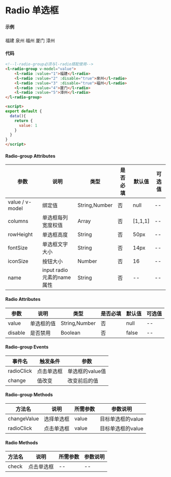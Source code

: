 # Radio 单选框

### 

#### 示例
###
<l-radio-group v-model="value">
<l-radio :value="1">福建</l-radio>
<l-radio :value="2" :disable="true">泉州</l-radio>
<l-radio :value="3" :disable="true">福州</l-radio>
<l-radio :value="4">厦门</l-radio>
<l-radio :value="5">漳州</l-radio>
</l-radio-group>

<script>
export default {
  data(){
    return {
      value: 1
    }
  }
}
</script>

#### 代码
```html
<!--l-radio-group必须与l-radio搭配使用-->
<l-radio-group v-model="value">
    <l-radio :value="1">福建</l-radio>
    <l-radio :value="2" :disable="true">泉州</l-radio>
    <l-radio :value="3" :disable="true">福州</l-radio>
    <l-radio :value="4">厦门</l-radio>
    <l-radio :value="5">漳州</l-radio>
</l-radio-group>

<script>
export default {
  data(){
    return {
      value: 1
    }
  }
}
</script>
```

#### Radio-group Attributes
| 参数 | 说明 | 类型 | 是否必填 | 默认值 | 可选值 |
| ---  | --- | ---  | ---      | ---   | ---   |
| value / v-model | 绑定值 | String,Number | 否 | null | -- |
| columns | 单选框每列宽度权值 | Array | 否 | [1,1,1] | -- |
| rowHeight | 单选框高度 | String | 否 | 50px | -- |
| fontSize | 单选框文字大小 | String | 否 | 14px | -- |
| iconSize | 按钮大小 | Number | 否 | 16 | -- |
| name | input radio元素的name属性 | String | 否 | -- | -- |


#### Radio Attributes
| 参数 | 说明 | 类型 | 是否必填 | 默认值 | 可选值 |
| ---  | --- | ---  | ---      | ---   | ---   |
| value | 单选框的值 | String,Number | 否 | null | -- |
| disable | 是否禁用 | Boolean | 否 | false | -- |


#### Radio-group Events
| 事件名 | 触发条件 | 参数 |
|  ---  | ---  | ---  | 
| radioClick | 点击单选框 | 单选框的value值 |
| change | 值改变 | 改变前后的值 |


#### Radio-group Methods
| 方法名 | 说明 | 所需参数 | 参数说明 |
|  ---  | ---  | ---  | --- |
| changeValue | 选择单选框 | value  | 目标单选框的value |
| radioClick | 点击单选框 | value  | 目标单选框的value |


#### Radio Methods
| 方法名 | 说明 | 所需参数 | 参数说明 |
|  ---  | ---  | ---  | --- |
| check | 点击单选框 | --  | -- |
